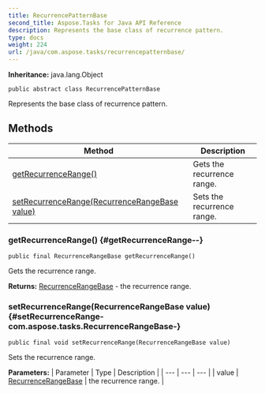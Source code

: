 ```yaml
---
title: RecurrencePatternBase
second_title: Aspose.Tasks for Java API Reference
description: Represents the base class of recurrence pattern.
type: docs
weight: 224
url: /java/com.aspose.tasks/recurrencepatternbase/
---
```


**Inheritance:**
java.lang.Object
```
public abstract class RecurrencePatternBase
```

Represents the base class of recurrence pattern.
## Methods

| Method | Description |
| --- | --- |
| [getRecurrenceRange()](#getRecurrenceRange--) | Gets the recurrence range. |
| [setRecurrenceRange(RecurrenceRangeBase value)](#setRecurrenceRange-com.aspose.tasks.RecurrenceRangeBase-) | Sets the recurrence range. |
### getRecurrenceRange() {#getRecurrenceRange--}
```
public final RecurrenceRangeBase getRecurrenceRange()
```


Gets the recurrence range.

**Returns:**
[RecurrenceRangeBase](../../com.aspose.tasks/recurrencerangebase) - the recurrence range.
### setRecurrenceRange(RecurrenceRangeBase value) {#setRecurrenceRange-com.aspose.tasks.RecurrenceRangeBase-}
```
public final void setRecurrenceRange(RecurrenceRangeBase value)
```


Sets the recurrence range.

**Parameters:**
| Parameter | Type | Description |
| --- | --- | --- |
| value | [RecurrenceRangeBase](../../com.aspose.tasks/recurrencerangebase) | the recurrence range. |

